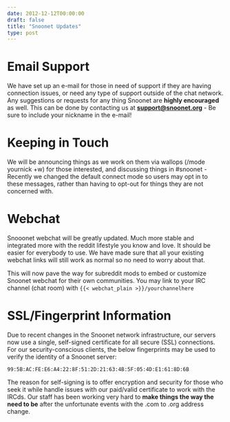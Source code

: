 ```yaml
---
date: 2012-12-12T00:00:00
draft: false
title: "Snoonet Updates"
type: post
---
```


# Email Support

We have set up an e-mail for those in need of support if they are having connection issues, or need any type of support outside of the chat network. Any suggestions or requests for any thing Snoonet are **highly encouraged** as well. This can be done by contacting us at **support@snoonet.org** - Be sure to include your nickname in the e-mail!

# Keeping in Touch

We will be announcing things as we work on them via wallops (/mode yournick +w) for those interested, and discussing things in #snoonet - Recently we changed the default connect mode so users may opt in to these messages, rather than having to opt-out for things they are not concerned with.

# Webchat

Snooonet webchat will be greatly updated. Much more stable and integrated more with the reddit lifestyle you know and love. It should be easier for everybody to use. We have made sure that all your existing webchat links will still work as normal so no need to worry about that.

This will now pave the way for subreddit mods to embed or customize Snoonet webchat for their own communities. You may link to your IRC channel (chat room) with `{{< webchat_plain >}}/yourchannelhere`

# SSL/Fingerprint Information

Due to recent changes in the Snoonet network infrastructure, our servers now use a single, self-signed certificate for all secure (SSL) connections. For our security-conscious clients, the below fingerprints may be used to verify the identity of a Snoonet server:

`99:5B:AC:FE:E6:A4:22:8F:51:2D:21:63:4B:5F:05:4D:E1:61:8D:6B`

The reason for self-signing is to offer encryption and security for those who seek it while handle issues with our paid/valid certificate to work with the IRCds. Our staff has been working very hard to **make things the way the need to be** after the unfortunate events with the .com to .org address change.

